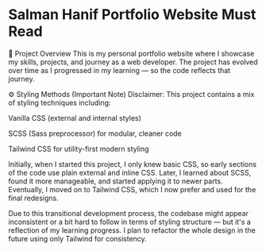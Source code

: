 # Salman Hanif Portfolio Website Must Read

🧾 Project Overview
This is my personal portfolio website where I showcase my skills, projects, and journey as a web developer. The project has evolved over time as I progressed in my learning — so the code reflects that journey.

⚙️ Styling Methods (Important Note)
Disclaimer:
This project contains a mix of styling techniques including:

Vanilla CSS (external and internal styles)

SCSS (Sass preprocessor) for modular, cleaner code

Tailwind CSS for utility-first modern styling

Initially, when I started this project, I only knew basic CSS, so early sections of the code use plain external and inline CSS.
Later, I learned about SCSS, found it more manageable, and started applying it to newer parts.
Eventually, I moved on to Tailwind CSS, which I now prefer and used for the final redesigns.

Due to this transitional development process, the codebase might appear inconsistent or a bit hard to follow in terms of styling structure — but it's a reflection of my learning progress. I plan to refactor the whole design in the future using only Tailwind for consistency.